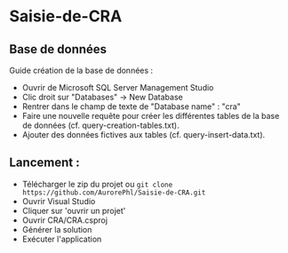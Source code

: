 # Saisie-de-CRA

## Base de données 
Guide création de la base de données : 

- Ouvrir de Microsoft SQL Server Management Studio
- Clic droit sur "Databases" -> New Database 
- Rentrer dans le champ de texte de "Database name" : "cra"
- Faire une nouvelle requête pour créer les différentes tables de la base de données (cf. query-creation-tables.txt). 
- Ajouter des données fictives aux tables (cf. query-insert-data.txt). 

## Lancement : 
- Télécharger le zip du projet ou
```git clone https://github.com/AurorePhl/Saisie-de-CRA.git ```
- Ouvrir Visual Studio
- Cliquer sur 'ouvrir un projet'
- Ouvrir CRA/CRA.csproj
- Générer la solution
- Exécuter l'application

